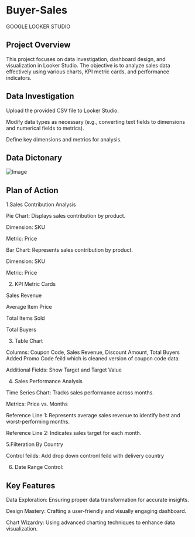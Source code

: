 # Buyer-Sales
GOOGLE LOOKER STUDIO

## Project Overview

This project focuses on data investigation, dashboard design, and visualization in Looker Studio. The objective is to analyze sales data effectively using various charts, KPI metric cards, and performance indicators.

## Data Investigation

Upload the provided CSV file to Looker Studio.

Modify data types as necessary (e.g., converting text fields to dimensions and numerical fields to metrics).

Define key dimensions and metrics for analysis.

## Data Dictonary
![Image](https://github.com/user-attachments/assets/d449efca-3c9b-4a8f-a704-827015c086b0)

## Plan of Action

1.Sales Contribution Analysis

Pie Chart: Displays sales contribution by product.

Dimension: SKU

Metric: Price

Bar Chart: Represents sales contribution by product.

Dimension: SKU

Metric: Price

2. KPI Metric Cards

Sales Revenue

Average Item Price

Total Items Sold

Total Buyers

3. Table Chart

Columns: Coupon Code, Sales Revenue, Discount Amount, Total Buyers
 Added Promo Code feild which is  cleaned version of  coupon code data.

Additional Fields: Show Target and Target Value

4. Sales Performance Analysis

Time Series Chart: Tracks sales performance across months.

Metrics: Price vs. Months

Reference Line 1: Represents average sales revenue to identify best and worst-performing months.

Reference Line 2: Indicates sales target for each month.

5.Filteration By Country

Control feilds: Add drop down contronl feild with delivery country

6. Date Range Control:
   

## Key Features

Data Exploration: Ensuring proper data transformation for accurate insights.

Design Mastery: Crafting a user-friendly and visually engaging dashboard.

Chart Wizardry: Using advanced charting techniques to enhance data visualization.
